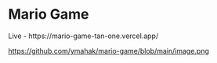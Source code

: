 <h1> Mario Game </h1> Live - https://mario-game-tan-one.vercel.app/

https://github.com/ymahak/mario-game/blob/main/image.png
